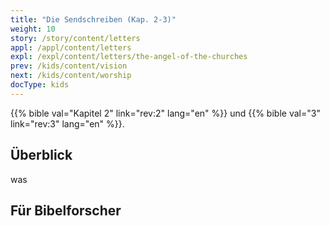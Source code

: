 ```yaml
---
title: "Die Sendschreiben (Kap. 2-3)"
weight: 10
story: /story/content/letters
appl: /appl/content/letters
expl: /expl/content/letters/the-angel-of-the-churches
prev: /kids/content/vision
next: /kids/content/worship
docType: kids
---
```


{{% bible val="Kapitel 2" link="rev:2" lang="en" %}} und {{% bible val="3" link="rev:3" lang="en" %}}.


## Überblick

was

## Für Bibelforscher

